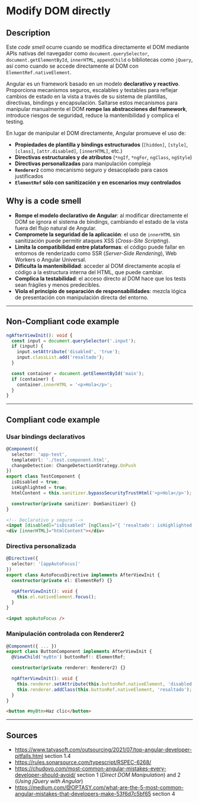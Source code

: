 # Modify DOM directly

## Description

Este *code smell* ocurre cuando se modifica directamente el DOM mediante APIs nativas del navegador como `document.querySelector`, `document.getElementById`, `innerHTML`, `appendChild` o bibliotecas como `jQuery`, así como cuando se accede directamente al DOM con `ElementRef.nativeElement`.

Angular es un framework basado en un modelo **declarativo y reactivo**. Proporciona mecanismos seguros, escalables y testables para reflejar cambios de estado en la vista a través de su sistema de plantillas, directivas, bindings y encapsulación. Saltarse estos mecanismos para manipular manualmente el DOM **rompe las abstracciones del framework**, introduce riesgos de seguridad, reduce la mantenibilidad y complica el testing.

En lugar de manipular el DOM directamente, Angular promueve el uso de:

- **Propiedades de plantilla y bindings estructurados** (`[hidden]`, `[style]`, `[class]`, `[attr.disabled]`, `[innerHTML]`, etc.)
- **Directivas estructurales y de atributos** (`*ngIf`, `*ngFor`, `ngClass`, `ngStyle`)
- **Directivas personalizadas** para manipulación compleja
- **`Renderer2`** como mecanismo seguro y desacoplado para casos justificados
- **`ElementRef` sólo con sanitización y en escenarios muy controlados**


## Why is a code smell

- **Rompe el modelo declarativo de Angular**: al modificar directamente el DOM se ignora el sistema de bindings, cambiando el estado de la vista fuera del flujo natural de Angular.
- **Compromete la seguridad de la aplicación**: el uso de `innerHTML` sin sanitización puede permitir ataques XSS (*Cross-Site Scripting*).
- **Limita la compatibilidad entre plataformas**: el código puede fallar en entornos de renderizado como SSR (*Server-Side Rendering*), Web Workers o Angular Universal.
- **Dificulta la mantenibilidad**: acceder al DOM directamente acopla el código a la estructura interna del HTML, que puede cambiar.
- **Complica la testabilidad**: el acceso directo al DOM hace que los tests sean frágiles y menos predecibles.
- **Viola el principio de separación de responsabilidades**: mezcla lógica de presentación con manipulación directa del entorno.

---

## Non-Compliant code example

```ts
ngAfterViewInit(): void {
  const input = document.querySelector('.input');
  if (input) {
    input.setAttribute('disabled', 'true');
    input.classList.add('resaltado');
  }

  const container = document.getElementById('main');
  if (container) {
    container.innerHTML = '<p>Hola</p>';
  }
}
```

---

## Compliant code example

### Usar bindings declarativos

```ts
@Component({
  selector: 'app-test',
  templateUrl: './test.component.html',
  changeDetection: ChangeDetectionStrategy.OnPush
})
export class TestComponent {
  isDisabled = true;
  isHighlighted = true;
  htmlContent = this.sanitizer.bypassSecurityTrustHtml('<p>Hola</p>');

  constructor(private sanitizer: DomSanitizer) {}
}
```

```html
<!-- Declarativo y seguro -->
<input [disabled]="isDisabled" [ngClass]="{ 'resaltado': isHighlighted }" />
<div [innerHTML]="htmlContent"></div>
```

### Directiva personalizada

```ts
@Directive({
  selector: '[appAutoFocus]'
})
export class AutoFocusDirective implements AfterViewInit {
  constructor(private el: ElementRef) {}

  ngAfterViewInit(): void {
    this.el.nativeElement.focus();
  }
}
```

```html
<input appAutoFocus />
```

### Manipulación controlada con Renderer2

```ts
@Component({ ... })
export class ButtonComponent implements AfterViewInit {
  @ViewChild('myBtn') buttonRef!: ElementRef;

  constructor(private renderer: Renderer2) {}

  ngAfterViewInit(): void {
    this.renderer.setAttribute(this.buttonRef.nativeElement, 'disabled', 'true');
    this.renderer.addClass(this.buttonRef.nativeElement, 'resaltado');
  }
}
```

```html
<button #myBtn>Haz clic</button>
```

---

## Sources
- https://www.tatvasoft.com/outsourcing/2021/07/top-angular-developer-pitfalls.html section 1.4
- https://rules.sonarsource.com/typescript/RSPEC-6268/ 
- https://chudovo.com/most-common-angular-mistakes-every-developer-should-avoid/ section 1 (*Direct DOM Manipulation*) and 2 (*Using jQuery with Angular*)
- https://medium.com/@OPTASY.com/what-are-the-5-most-common-angular-mistakes-that-developers-make-53f6d7c5bf65 section 4